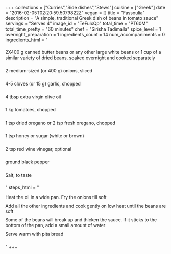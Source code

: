 +++
collections = ["Curries","Side dishes","Stews"]
cuisine = ["Greek"]
date = "2016-02-05T02:20:59.5079822Z"
vegan = []
title = "Fassoulia"
description = "A simple, traditional Greek dish of beans in tomato sauce"
servings = "Serves 4"
image_id = "TeFulxQp"
total_time = "PT60M"
total_time_pretty = "60 minutes"
chef = "Sirisha Tadimalla"
spice_level = 1
overnight_preparation = 1
ingredients_count = 14
num_accompaniments = 0
ingredients_html = "<ul style='padding-left: 0; list-style: none;'><li itemprop='recipeIngredient' style='margin: 8px 0px;padding: 8px 0px;'>2X400 g canned butter beans or any other large white beans or 1 cup of a similar variety of dried beans, soaked overnight and cooked separately</li><li itemprop='recipeIngredient' style='margin: 8px 0px;padding: 8px 0px;'>2 medium-sized (or 400 g) onions, sliced</li><li itemprop='recipeIngredient' style='margin: 8px 0px;padding: 8px 0px;'>4-5 cloves (or 15 g) garlic, chopped</li><li itemprop='recipeIngredient' style='margin: 8px 0px;padding: 8px 0px;'>4 tbsp extra virgin olive oil</li><li itemprop='recipeIngredient' style='margin: 8px 0px;padding: 8px 0px;'>1 kg tomatoes, chopped</li><li itemprop='recipeIngredient' style='margin: 8px 0px;padding: 8px 0px;'>1 tsp dried oregano or 2 tsp fresh oregano, chopped</li><li itemprop='recipeIngredient' style='margin: 8px 0px;padding: 8px 0px;'>1 tsp honey or sugar (white or brown)</li><li itemprop='recipeIngredient' style='margin: 8px 0px;padding: 8px 0px;'>2 tsp red wine vinegar, optional</li><li itemprop='recipeIngredient' style='margin: 8px 0px;padding: 8px 0px;'>ground black pepper</li><li itemprop='recipeIngredient' style='margin: 8px 0px;padding: 8px 0px;'>Salt, to taste</li></ul>"
steps_html = "<ol style='list-style: none inside; padding-left: 0px;'><li style='padding-bottom: 10px;'><i class='step-track-icon fa fa-square-o'></i><span class='step-text' itemprop='recipeInstructions'>Heat the oil in a wide pan. Fry the onions till soft</span></li><li style='padding-bottom: 10px;'><i class='step-track-icon fa fa-square-o'></i><span class='step-text' itemprop='recipeInstructions'>Add all the other ingredients and cook gently on low heat until the beans are soft</span></li><li style='padding-bottom: 10px;'><i class='step-track-icon fa fa-square-o'></i><span class='step-text' itemprop='recipeInstructions'>Some of the beans will break up and thicken the sauce. If it sticks to the bottom of the pan, add a small amount of water</span></li><li style='padding-bottom: 10px;'><i class='step-track-icon fa fa-square-o'></i><span class='step-text' itemprop='recipeInstructions'>Serve warm with pita bread</span></li></ol>"
+++
